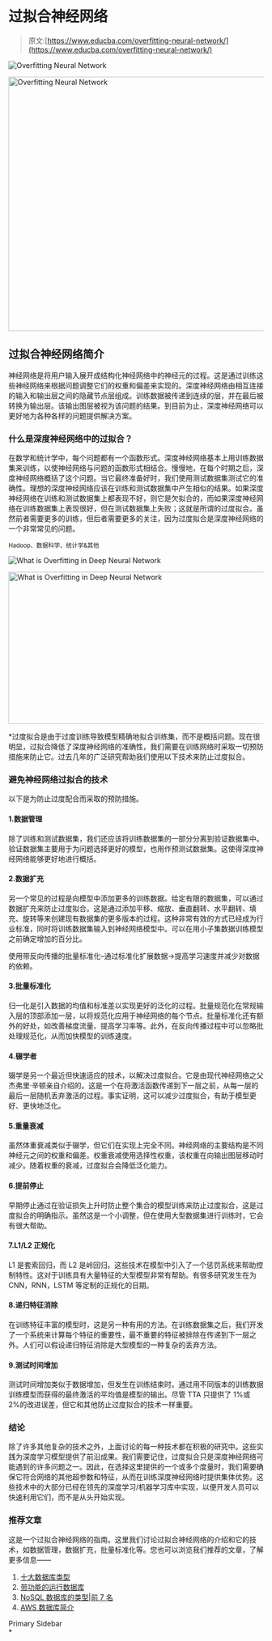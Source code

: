 # 过拟合神经网络

> 原文:[https://www.educba.com/overfitting-neural-network/](https://www.educba.com/overfitting-neural-network/)

![Overfitting Neural Network](../Images/b17f664b4caa7c486ef6886cffbe8833.png)

<noscript><img class="alignnone size-full wp-image-386082" src="../Images/b17f664b4caa7c486ef6886cffbe8833.png" alt="Overfitting Neural Network" width="902" height="503" srcset="https://cdn.educba.com/academy/wp-content/uploads/2020/06/Overfitting-Neural-Network.jpg 902w, https://cdn.educba.com/academy/wp-content/uploads/2020/06/Overfitting-Neural-Network-300x167.jpg 300w, https://cdn.educba.com/academy/wp-content/uploads/2020/06/Overfitting-Neural-Network-768x428.jpg 768w" sizes="(max-width: 902px) 100vw, 902px" data-original-src="https://cdn.educba.com/academy/wp-content/uploads/2020/06/Overfitting-Neural-Network.jpg"/></noscript>

## 过拟合神经网络简介

神经网络是将用户输入展开成结构化神经网络中的神经元的过程。这是通过训练这些神经网络来根据问题调整它们的权重和偏差来实现的。深度神经网络由相互连接的输入和输出层之间的隐藏节点层组成。训练数据被传递到连续的层，并在最后被转换为输出层。该输出图层被视为该问题的结果。到目前为止，深度神经网络可以更好地为各种各样的问题提供解决方案。

### 什么是深度神经网络中的过拟合？

在数学和统计学中，每个问题都有一个函数形式。深度神经网络基本上用训练数据集来训练，以使神经网络与问题的函数形式相结合。慢慢地，在每个时期之后，深度神经网络概括了这个问题。当它最终准备好时，我们使用测试数据集测试它的准确性。理想的深度神经网络应该在训练和测试数据集中产生相似的结果。如果深度神经网络在训练和测试数据集上都表现不好，则它是欠拟合的，而如果深度神经网络在训练数据集上表现很好，但在测试数据集上失败；这就是所谓的过度拟合。虽然前者需要更多的训练，但后者需要更多的关注，因为过度拟合是深度神经网络的一个非常常见的问题。

<small>Hadoop、数据科学、统计学&其他</small>

![What is Overfitting in Deep Neural Network](../Images/759124ca5172e8b476c319793a0699d4.png)

<noscript><img class="alignnone size-full wp-image-386084" src="../Images/759124ca5172e8b476c319793a0699d4.png" alt="What is Overfitting in Deep Neural Network" width="743" height="301" srcset="https://cdn.educba.com/academy/wp-content/uploads/2020/06/What-is-Overfitting-in-Deep-Neural-Network.jpg 743w, https://cdn.educba.com/academy/wp-content/uploads/2020/06/What-is-Overfitting-in-Deep-Neural-Network-300x122.jpg 300w" sizes="(max-width: 743px) 100vw, 743px" data-original-src="https://cdn.educba.com/academy/wp-content/uploads/2020/06/What-is-Overfitting-in-Deep-Neural-Network.jpg"/></noscript>

 *过度拟合是由于过度训练导致模型精确地拟合训练集，而不是概括问题。现在很明显，过拟合降低了深度神经网络的准确性，我们需要在训练网络时采取一切预防措施来防止它。过去几年的广泛研究帮助我们使用以下技术来防止过度拟合。

### 避免神经网络过拟合的技术

以下是为防止过度配合而采取的预防措施。

#### 1.数据管理

除了训练和测试数据集，我们还应该将训练数据集的一部分分离到验证数据集中。验证数据集主要用于为问题选择更好的模型，也用作预测试数据集。这使得深度神经网络能够更好地进行概括。

#### 2.数据扩充

另一个常见的过程是向模型中添加更多的训练数据。给定有限的数据集，可以通过数据扩充来防止过度拟合。这是通过添加平移、缩放、垂直翻转、水平翻转、填充、旋转等来创建现有数据集的更多版本的过程。这种非常有效的方式已经成为行业标准，同时将训练数据集输入到神经网络模型中。可以在用小子集数据训练模型之前确定增加的百分比。

使用带反向传播的批量标准化–通过标准化扩展数据->提高学习速度并减少对数据的依赖。

#### 3.批量标准化

归一化是引入数据的均值和标准差以实现更好的泛化的过程。批量规范化在常规输入层的顶部添加一层，以将规范化应用于神经网络的每个节点。批量标准化还有额外的好处，如改善梯度流量、提高学习率等。此外，在反向传播过程中可以忽略批处理规范化，从而加快模型的训练速度。

#### 4.辍学者

辍学是另一个最近但快速适应的技术，以解决过度拟合。它是由现代神经网络之父杰弗里·辛顿亲自介绍的。这是一个在将激活函数传递到下一层之前，从每一层的最后一层随机丢弃激活的过程。事实证明，这可以减少过度拟合，有助于模型更好、更快地泛化。

#### 5.重量衰减

虽然体重衰减类似于辍学，但它们在实现上完全不同。神经网络的主要结构是不同神经元之间的权重和偏差。权重衰减使用选择性权重，该权重在向输出图层移动时减少。随着权重的衰减，过度拟合会降低泛化能力。

#### 6.提前停止

早期停止通过在验证损失上升时防止整个集合的模型训练来防止过度拟合，这是过度拟合的明确指示。虽然这是一个小调整，但在使用大型数据集进行训练时，它会有很大帮助。

#### 7.L1/L2 正规化

L1 是套索回归，而 L2 是岭回归。这些技术在模型中引入了一个惩罚系统来帮助控制特性。这对于训练具有大量特征的大型模型非常有帮助。有很多研究发生在为 CNN，RNN，LSTM 等定制的正规化的日期。

#### 8.递归特征消除

在训练特征丰富的模型时，这是另一种有用的方法。在训练数据集之后，我们开发了一个系统来计算每个特征的重要性，最不重要的特征被排除在传递到下一层之外。人们可以假设递归特征消除是大型模型的一种复杂的丢弃方法。

#### 9.测试时间增加

测试时间增加类似于数据增加，但发生在训练结束时。通过用不同版本的训练数据训练模型而获得的最终激活的平均值是模型的输出。尽管 TTA 只提供了 1%或 2%的改进误差，但它和其他防止过度拟合的技术一样重要。

### 结论

除了许多其他复杂的技术之外，上面讨论的每一种技术都在积极的研究中。这些实践为深度学习模型提供了前沿成果。我们需要记住，过度拟合只是深度神经网络可能遇到的许多问题之一。因此，在选择这里提供的一个或多个度量时，我们需要确保它符合网络的其他超参数和特征，从而在训练深度神经网络时提供集体优势。这些技术中的大部分已经在领先的深度学习/机器学习库中实现，以便开发人员可以快速利用它们，而不是从头开始实现。

### 推荐文章

这是一个过拟合神经网络的指南。这里我们讨论过拟合神经网络的介绍和它的技术，如数据管理，数据扩充，批量标准化等。您也可以浏览我们推荐的文章，了解更多信息——

1.  [十大数据库类型](https://www.educba.com/types-of-database/)
2.  [带功能的运行数据库](https://www.educba.com/operational-database/)
3.  [NoSQL 数据库的类型|前 7 名](https://www.educba.com/types-of-nosql-databases/)
4.  [AWS 数据库简介](https://www.educba.com/aws-databases/)

<footer class="entry-footer">

<aside class="sidebar sidebar-primary widget-area" role="complementary" aria-label="Primary Sidebar">Primary Sidebar</aside>

</footer>*
